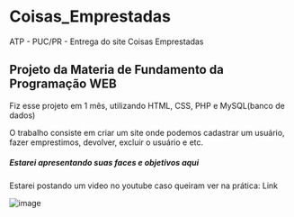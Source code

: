 # Coisas_Emprestadas
 ATP - PUC/PR - Entrega do site Coisas Emprestadas
 
 <h2 style=color: red;>Projeto da Materia de Fundamento da Programação WEB</h2>
 
 Fiz esse projeto em 1 mês, utilizando HTML, CSS, PHP e MySQL(banco de dados)

 <p style: color:red;>O trabalho consiste em criar um site onde podemos cadastrar um usuário, fazer emprestimos, devolver, excluir o usuário e etc.</p>
 
 <h5>Estarei apresentando suas faces e objetivos aqui</h5>
 <p>Estarei postando um video no youtube caso queiram ver na prática: <a>Link</a>
 
 ![image](https://user-images.githubusercontent.com/97964206/204547070-32222961-07be-468f-8653-2a61e1577e5e.png)

 
